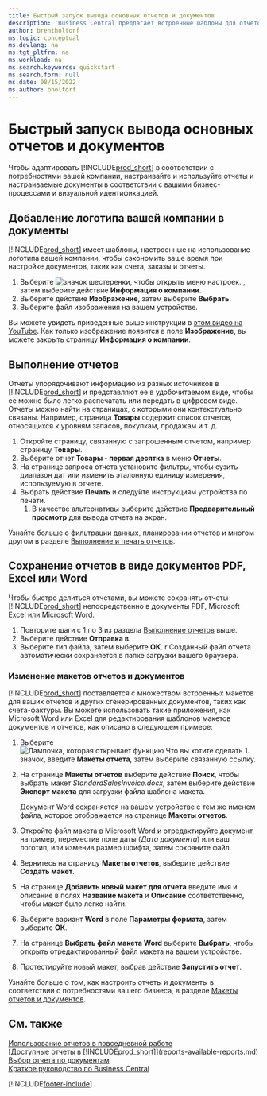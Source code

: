 ```yaml
---
title: Быстрый запуск вывода основных отчетов и документов
description: 'Business Central предлагает встроенные шаблоны для отчетов и документов с множеством вариантов настройки, чтобы адаптировать их к потребностям вашей компании.'
author: brentholtorf
ms.topic: conceptual
ms.devlang: na
ms.tgt_pltfrm: na
ms.workload: na
ms.search.keywords: quickstart
ms.search.form: null
ms.date: 08/15/2022
ms.author: bholtorf
---
```


# <a name="basic-reports-and-documents-output-quick-start"></a>Быстрый запуск вывода основных отчетов и документов

Чтобы адаптировать [!INCLUDE[prod_short](includes/prod_short.md)] в соответствии с потребностями вашей компании, настраивайте и используйте отчеты и настраиваемые документы в соответствии с вашими бизнес-процессами и визуальной идентификацией.

## <a name="add-your-company-logo-to-documents"></a>Добавление логотипа вашей компании в документы

[!INCLUDE[prod_short](includes/prod_short.md)] имеет шаблоны, настроенные на использование логотипа вашей компании, чтобы сэкономить ваше время при настройке документов, таких как счета, заказы и отчеты.

1. Выберите ![значок шестеренки, чтобы открыть меню настроек.](media/ui-experience/settings_icon_small.png) , затем выберите действие **Информация о компании**.
2. Выберите действие **Изображение**, затем выберите **Выбрать**.
3. Выберите файл изображения на вашем устройстве.

Вы можете увидеть приведенные выше инструкции в [этом видео на YouTube](https://www.youtube.com/watch?v=AatXbKF1NGg). Как только изображение появится в поле **Изображение**, вы можете закрыть страницу **Информация о компании**.

## <a name="run-reports"></a>Выполнение отчетов

Отчеты упорядочивают информацию из разных источников в [!INCLUDE[prod_short](includes/prod_short.md)] и представляют ее в удобочитаемом виде, чтобы ее можно было легко распечатать или передать в цифровом виде. Отчеты можно найти на страницах, с которыми они контекстуально связаны. Например, страница **Товары** содержит список отчетов, относящихся к уровням запасов, покупкам, продажам и т. д.

1. Откройте страницу, связанную с запрошенным отчетом, например страницу **Товары**.
2. Выберите отчет **Товары - первая десятка** в меню **Отчеты**.
3. На странице запроса отчета установите фильтры, чтобы сузить диапазон дат или изменить эталонную единицу измерения, используемую в отчете.
4. Выбрать действие **Печать** и следуйте инструкциям устройства по печати.
    1. В качестве альтернативы выберите действие **Предварительный просмотр** для вывода отчета на экран.

Узнайте больше о фильтрации данных, планировании отчетов и многом другом в разделе [Выполнение и печать отчетов](ui-work-report.md).

## <a name="save-reports-as-pdf-excel-or-word-documents"></a>Сохранение отчетов в виде документов PDF, Excel или Word

Чтобы быстро делиться отчетами, вы можете сохранять отчеты [!INCLUDE[prod_short](includes/prod_short.md)] непосредственно в документы PDF, Microsoft Excel или Microsoft Word.

1. Повторите шаги с 1 по 3 из раздела [Выполнение отчетов](#run-reports) выше.
2. Выберите действие **Отправка в**.
3. Выберите тип файла, затем выберите **ОК**.
r Созданный файл отчета автоматически сохраняется в папке загрузки вашего браузера.

### <a name="change-report-and-document-layouts"></a>Изменение макетов отчетов и документов

[!INCLUDE[prod_short](includes/prod_short.md)] поставляется с множеством встроенных макетов для ваших отчетов и других сгенерированных документов, таких как счета-фактуры. Вы можете использовать такие приложения, как Microsoft Word или Excel для редактирования шаблонов макетов документов и отчетов, как описано в следующем примере:

1. Выберите ![Лампочка, которая открывает функцию Что вы хотите сделать 1.](media/ui-search/search_small.png "Что вы хотите сделать") значок, введите **Макеты отчета**, затем выберите связанную ссылку.
2. На странице **Макеты отчетов** выберите действие **Поиск**, чтобы выбрать макет *StandardSalesInvoice.docx*, затем выберите действие **Экспорт макета** для загрузки файла шаблона макета.

    Документ Word сохраняется на вашем устройстве с тем же именем файла, которое отображается на странице **Макеты отчетов**.
3. Откройте файл макета в Microsoft Word и отредактируйте документ, например, переместив поле даты (*Дата документа*) или ваш логотип, или изменив размер шрифта, затем сохраните файл.
4. Вернитесь на страницу **Макеты отчетов**, выберите действие **Создать макет**.
5. На странице **Добавить новый макет для отчета** введите имя и описание в полях **Название макета** и **Описание** соответственно, чтобы макет было легко найти.
6. Выберите вариант **Word** в поле **Параметры формата**, затем выберите **ОК**.
7. На странице **Выбрать файл макета Word** выберите **Выбрать**, чтобы открыть отредактированный файл макета на вашем устройстве.
8. Протестируйте новый макет, выбрав действие **Запустить отчет**.

Узнайте больше о том, как настроить отчеты и документы в соответствии с потребностями вашего бизнеса, в разделе [Макеты отчетов и документов](ui-manage-report-layouts.md).

## <a name="see-also"></a>См. также

[Использование отчетов в повседневной работе](reports-use-reports.md)  
[Доступные отчеты в [!INCLUDE[prod_short](includes/prod_short.md)]](reports-available-reports.md)  
[Выбор отчета по документам](across-report-selections.md)  
[Краткое руководство по Business Central](quick-start-business-central.md)  

[!INCLUDE[footer-include](includes/footer-banner.md)]
